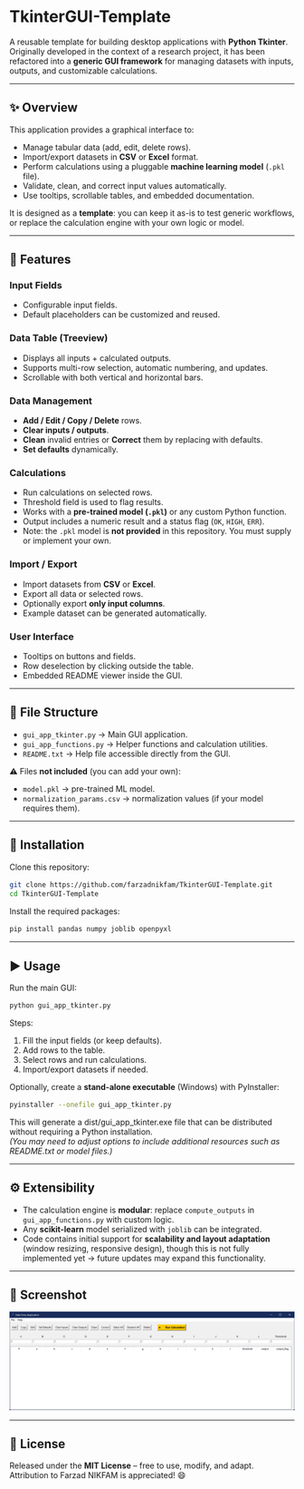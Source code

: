 # TkinterGUI-Template

A reusable template for building desktop applications with **Python Tkinter**.  
Originally developed in the context of a research project, it has been refactored into a **generic GUI framework** for managing datasets with inputs, outputs, and customizable calculations.

---

## ✨ Overview

This application provides a graphical interface to:
- Manage tabular data (add, edit, delete rows).
- Import/export datasets in **CSV** or **Excel** format.
- Perform calculations using a pluggable **machine learning model** (`.pkl` file).
- Validate, clean, and correct input values automatically.
- Use tooltips, scrollable tables, and embedded documentation.

It is designed as a **template**: you can keep it as-is to test generic workflows, or replace the calculation engine with your own logic or model.

---

## 🚀 Features

### Input Fields
- Configurable input fields.  
- Default placeholders can be customized and reused.  

### Data Table (Treeview)
- Displays all inputs + calculated outputs.  
- Supports multi-row selection, automatic numbering, and updates.  
- Scrollable with both vertical and horizontal bars.

### Data Management
- **Add / Edit / Copy / Delete** rows.  
- **Clear inputs / outputs**.  
- **Clean** invalid entries or **Correct** them by replacing with defaults.  
- **Set defaults** dynamically.

### Calculations
- Run calculations on selected rows.
- Threshold field is used to flag results.
- Works with a **pre-trained model (`.pkl`)** or any custom Python function.  
- Output includes a numeric result and a status flag (`OK`, `HIGH`, `ERR`).  
- Note: the `.pkl` model is **not provided** in this repository. You must supply or implement your own.

### Import / Export
- Import datasets from **CSV** or **Excel**.  
- Export all data or selected rows.  
- Optionally export **only input columns**.  
- Example dataset can be generated automatically.

### User Interface
- Tooltips on buttons and fields.  
- Row deselection by clicking outside the table.  
- Embedded README viewer inside the GUI.

---

## 📂 File Structure

- `gui_app_tkinter.py` → Main GUI application.  
- `gui_app_functions.py` → Helper functions and calculation utilities.  
- `README.txt` → Help file accessible directly from the GUI.  

⚠️ Files **not included** (you can add your own):  
- `model.pkl` → pre-trained ML model.  
- `normalization_params.csv` → normalization values (if your model requires them).  

---

## 🔧 Installation

Clone this repository:

```bash
git clone https://github.com/farzadnikfam/TkinterGUI-Template.git
cd TkinterGUI-Template
```

Install the required packages:

```bash
pip install pandas numpy joblib openpyxl
```

---

## ▶️ Usage

Run the main GUI:

```bash
python gui_app_tkinter.py
```

Steps:

1. Fill the input fields (or keep defaults).  
2. Add rows to the table.  
3. Select rows and run calculations.  
4. Import/export datasets if needed.  

Optionally, create a **stand-alone executable** (Windows) with PyInstaller:

```bash
pyinstaller --onefile gui_app_tkinter.py
```

This will generate a dist/gui_app_tkinter.exe file that can be distributed without requiring a Python installation.  
_(You may need to adjust options to include additional resources such as README.txt or model files.)_

---

## ⚙️ Extensibility

- The calculation engine is **modular**: replace `compute_outputs` in `gui_app_functions.py` with custom logic.  
- Any **scikit-learn** model serialized with `joblib` can be integrated.  
- Code contains initial support for **scalability and layout adaptation** (window resizing, responsive design), though this is not fully implemented yet → future updates may expand this functionality.  

---

## 📸 Screenshot

<p align="center">
  <img src="docs/gui_app_screen.png" alt="GUI Screenshot" width="600"/>
</p>

---

## 📜 License

Released under the **MIT License** – free to use, modify, and adapt.  
Attribution to Farzad NIKFAM is appreciated! 😄
